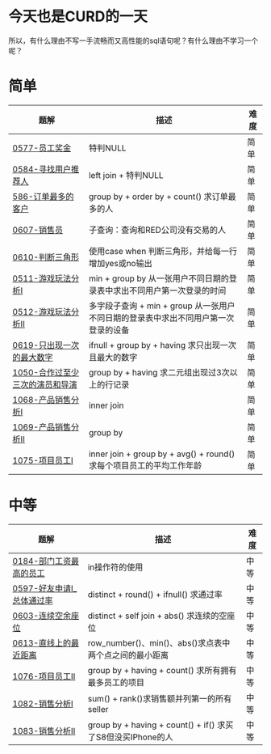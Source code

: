# 今天也是CURD的一天
所以，有什么理由不写一手流畅而又高性能的sql语句呢？有什么理由不学习一个呢？


# 简单
|题解|描述|难度|
|--|--|--| 
|[0577-员工奖金](./0577-员工奖金.md)| 特判NULL |简单|
|[0584-寻找用户推荐人](./0584-寻找用户推荐人.md)| left join + 特判NULL|简单|
|[586-订单最多的客户](./586-订单最多的客户.md)|group by + order by + count() 求订单最多的人|简单|
|[0607-销售员](./0607-销售员.md)|子查询：查询和RED公司没有交易的人|简单|
|[0610-判断三角形](./0610-判断三角形.md)|使用case when 判断三角形，并给每一行增加yes或no输出|简单|
|[0511-游戏玩法分析I](./0511.(游戏玩法分析I).md)|min + group by 从一张用户不同日期的登录表中求出不同用户第一次登录的时间|简单|
|[0512-游戏玩法分析II](./0512.(游戏玩法分析II).md)|多字段子查询 + min + group 从一张用户不同日期的登录表中求出不同用户第一次登录的设备|简单|
|[0619-只出现一次的最大数字](./0619-只出现一次的最大数字.md)|ifnull + group by + having 求只出现一次且最大的数字|简单|
|[1050-合作过至少三次的演员和导演](./1050-合作过至少三次的演员和导演.md)|group by + having 求二元组出现过3次以上的行记录|简单|
|[1068-产品销售分析I](./1068-产品销售分析I.md)|inner join|简单|
|[1069-产品销售分析II](./1069-产品销售分析II.md)|group by|简单|
|[1075-项目员工I](./1075-项目员工I.md)|inner join + group by + avg() + round()求每个项目员工的平均工作年龄|简单|


# 中等
|题解|描述|难度|
|--|--|--| 
|[0184-部门工资最高的员工](./0184(部门工资最高的员工).md)| in操作符的使用 |中等| 
|[0597-好友申请I_总体通过率](./0597-好友申请I_总体通过率.md)|distinct + round() + ifnull() 求通过率|中等|
|[0603-连续空余座位](./0603-连续空余座位.md)|distinct + self join + abs() 求连续的空座位|中等|
|[0613-直线上的最近距离](./0613-直线上的最近距离.md)|row_number()、min()、abs()求点表中两个点之间的最小距离|中等|
|[1076-项目员工II](./1076-项目员工II.md)|group by + having + count() 求所有拥有最多员工的项目|中等|
|[1082-销售分析I](./1082-销售分析I.md)|sum() + rank()求销售额并列第一的所有seller|中等|
|[1083-销售分析II](./1083-销售分析II.md)|group by + having + count() + if() 求买了S8但没买IPhone的人|中等|